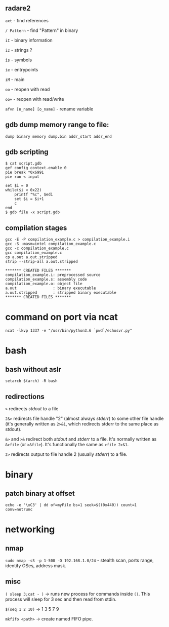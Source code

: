 ## radare2
`axt` - find references

`/ Pattern` - find "Pattern" in binary

`iI` - binary information

`iz` - strings ?

`is` - symbols

`ie` - entrypoints

`iM` - main

`oo` - reopen with read

`oo+` - reopen with read/write

`afvn [n_name] [o_name]` - rename variable


## gdb dump memory range to file:
`dump binary memory dump.bin addr_start addr_end`

## gdb scripting
```
$ cat script.gdb
gef config context.enable 0
pie break *0x6991
pie run < input

set $i = 0
while($i < 0x22)
    printf "%c", $edi
    set $i = $i+1
    c
end
$ gdb file -x script.gdb
```
## compilation stages
```
gcc -E -P compilation_example.c > compilation_example.i
gcc -S -masm=intel compilation_example.c
gcc -c compilation_example.c
gcc compilation_example.c
cp a.out a.out.stripped
strip --strip-all a.out.stripped

******* CREATED FILES *******
compilation_example.i: preprocessed source
compilation_example.s: assembly code
compilation_example.o: object file
a.out                : binary executable
a.out.stripped       : stripped binary executable
******* CREATED FILES *******

```

# command on port via ncat 
```
ncat -lkvp 1337 -e "/usr/bin/python3.6 `pwd`/echosvr.py"
```
# bash
## bash without aslr
`setarch $(arch) -R bash`
## redirections
`>` redirects *stdout* to a file

`2&>` redirects file handle "2" (almost always *stderr*) to some other file handle (it's generally written as `2>&1`, which redirects stderr to the same place as stdout).

`&>` and `>&` redirect both *stdout* and *stderr* to a file. It's normally written as `&>file` (or `>&file`). It's functionally the same as `>file 2>&1`.

`2>` redirects output to file handle 2 (usually *stderr*) to a file.

# binary
## patch binary at offset
`echo -e '\xC3' | dd of=myFile bs=1 seek=$((0x440)) count=1 conv=notrunc`

# networking
## nmap
`sudo nmap -sS -p 1-500 -O 192.168.1.0/24` - stealth scan, ports range, identify OSes, address mask.
 
## misc
`( sleep 3;cat - )` -> runs new process for commands inside `()`. This process will sleep for 3 sec and then read from stdin.

`$(seq 1 2 10)` -> 1 3 5 7 9

`mkfifo <path>` -> create named FIFO pipe.
